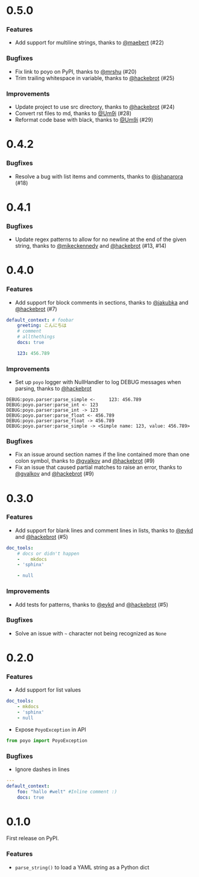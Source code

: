 # 0.5.0

### Features

* Add support for multiline strings, thanks to [@maebert][@maebert] (#22)

### Bugfixes

* Fix link to poyo on PyPI, thanks to [@mrshu][@mrshu] (#20)
* Trim trailing whitespace in variable, thanks to [@hackebrot][@hackebrot] (#25)

### Improvements

* Update project to use src directory, thanks to [@hackebrot][@hackebrot] (#24)
* Convert rst files to md, thanks to [@Um9i][@Um9i] (#28)
* Reformat code base with black, thanks to [@Um9i][@Um9i] (#29)

[@maebert]: https://github.com/maebert
[@Um9i]: https://github.com/Um9i
[@hackebrot]: https://github.com/hackebrot
[@mrshu]: https://github.com/mrshu

# 0.4.2

### Bugfixes

* Resolve a bug with list items and comments, thanks to
  [@ishanarora][@ishanarora] (#18)

[@ishanarora]: https://github.com/ishanarora

# 0.4.1

### Bugfixes

* Update regex patterns to allow for no newline at the end of the given string,
  thanks to [@mikeckennedy][@mikeckennedy] and [@hackebrot][@hackebrot]
  (#13, #14)

[@mikeckennedy]: https://github.com/mikeckennedy

# 0.4.0

### Features

* Add support for block comments in sections, thanks to [@jakubka][@jakubka]
  and [@hackebrot][@hackebrot] (#7)

```yaml
default_context: # foobar
    greeting: こんにちは
    # comment
    # allthethings
    docs: true

    123: 456.789
```

### Improvements

* Set up ``poyo`` logger with NullHandler to log DEBUG messages when parsing,
  thanks to [@hackebrot][@hackebrot]

```text
DEBUG:poyo.parser:parse_simple <-     123: 456.789
DEBUG:poyo.parser:parse_int <- 123
DEBUG:poyo.parser:parse_int -> 123
DEBUG:poyo.parser:parse_float <- 456.789
DEBUG:poyo.parser:parse_float -> 456.789
DEBUG:poyo.parser:parse_simple -> <Simple name: 123, value: 456.789>
```

### Bugfixes

* Fix an issue around section names if the line contained more than one colon
  symbol, thanks to [@gvalkov][@gvalkov] and [@hackebrot][@hackebrot] (#9)
* Fix an issue that caused partial matches to raise an error, thanks to
  [@gvalkov][@gvalkov] and [@hackebrot][@hackebrot] (#9)

[@gvalkov]: https://github.com/gvalkov
[@hackebrot]: https://github.com/hackebrot
[@jakubka]: https://github.com/jakubka


# 0.3.0

### Features

* Add support for blank lines and comment lines in lists, thanks to
  [@eykd][@eykd] and [@hackebrot][@hackebrot] (#5)

```yaml
doc_tools:
    # docs or didn't happen
    -    mkdocs
    - 'sphinx'

    - null
```

### Improvements

* Add tests for patterns, thanks to [@eykd][@eykd] and [@hackebrot][@hackebrot]
  (#5)

### Bugfixes

* Solve an issue with ``~`` character not being recognized as ``None``

[@eykd]: https://github.com/eykd
[@hackebrot]: https://github.com/hackebrot


# 0.2.0

### Features

* Add support for list values

```yaml
doc_tools:
    - mkdocs
    - 'sphinx'
    - null
```
* Expose ``PoyoException`` in API

```python
from poyo import PoyoException
```

### Bugfixes

* Ignore dashes in lines

```yaml
---
default_context:
    foo: "hallo #welt" #Inline comment :)
    docs: true
```


# 0.1.0

First release on PyPI.

### Features

* ``parse_string()`` to load a YAML string as a Python dict
